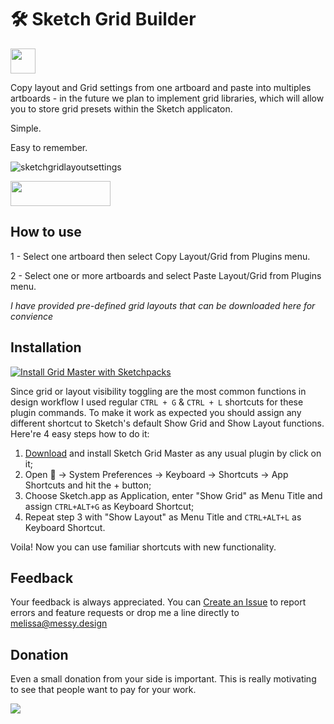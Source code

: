 # 🛠 Sketch Grid Builder

<a href="https://github.com/messydesign/sketch-grid-builder">
  <img width="40" height="40" src="/sketch-grid-builder/images/Icon.png" >
</a>

Copy layout and Grid settings from one artboard and paste into multiples artboards - in the future we plan to implement grid libraries, which will allow you to store grid presets within the Sketch applicaton.

Simple.

Easy to remember.

![sketchgridlayoutsettings](https://raw.githubusercontent.com/FrancisVega/sketch-copy-paste-layout-settings/master/sketch-layout-settings.sketchplugin/Contents/Resources/sketch-layout--demo.gif)

<a href="http://bit.ly/SketchRunnerWebsite">
  <img width="160" height="40" src="http://sketchrunner.com/img/badge%5Fblue.png" >
</a>

## How to use
1 - Select one artboard then select Copy Layout/Grid from Plugins menu.

2 - Select one or more artboards and select Paste Layout/Grid from Plugins menu.

*I have provided pre-defined grid layouts that can be downloaded here for convience*

## Installation
[![Install Grid Master with Sketchpacks](http://sketchpacks-com.s3.amazonaws.com/assets/badges/sketchpacks-badge-install.png "Install Grid Master with Sketchpacks")](https://sketchpacks.com/exevil/sketch-grid-master/install)

Since grid or layout visibility toggling are the most common functions in design workflow I used regular `CTRL + G` & `CTRL + L` shortcuts for these plugin commands. To make it work as expected you should assign any different shortcut to Sketch's default Show Grid and Show Layout functions. Here're 4 easy steps how to do it:

1. [Download](https://github.com/exevil/sketch-grid-master/archive/master.zip) and install Sketch Grid Master as any usual plugin by click on it;
2. Open  → System Preferences → Keyboard → Shortcuts → App Shortcuts and hit the + button;
3. Choose Sketch.app as Application, enter "Show Grid" as Menu Title and assign `CTRL+ALT+G` as Keyboard Shortcut;
4. Repeat step 3 with "Show Layout" as Menu Title and `CTRL+ALT+L` as Keyboard Shortcut.

Voila! Now you can use familiar shortcuts with new functionality.

## Feedback
Your feedback is always appreciated. You can [Create an Issue](https://github.com/exevil/sketch-grid-master/issues/new) to report errors and feature requests or drop me a line directly to [melissa@messy.design](mailto:melissa@messy.design?Subject=Grid%20Builder%20Feedback)

## Donation
Even a small donation from your side is important. This is really motivating to see that people want to pay for your work.

[![](https://www.paypalobjects.com/en%5FGB/i/btn/btn%5Fdonate%5FLG.gif)](https://www.paypal.com/cgi-bin/webscr?cmd=%5Fdonations&business=evil%2emrfix%40gmail%2ecom&lc=GB&item%5Fname=Sketch%20Plugin%20Donation&item%5Fnumber=sketch%2dplugin&currency%5Fcode=USD&bn=PP%2dDonationsBF%3abtn%5Fdonate%5FLG%2egif%3aNonHosted)
